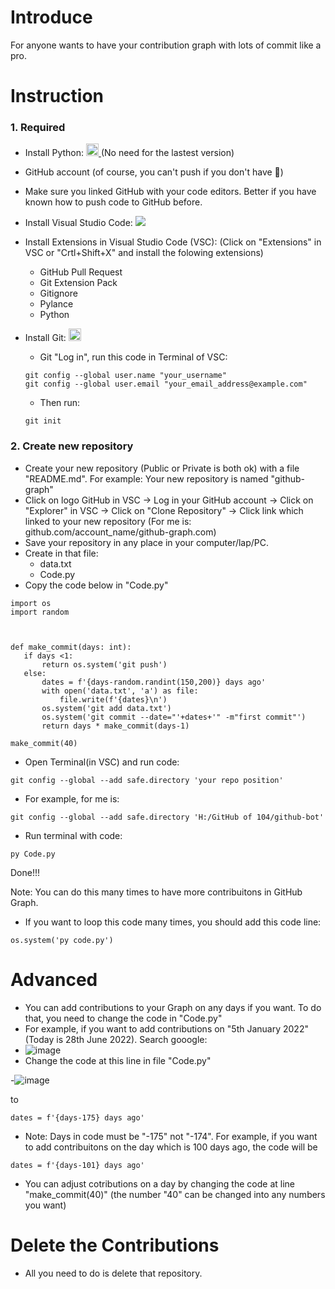 # Introduce
For anyone wants to have your contribution graph with lots of commit like a pro.
# Instruction
### 1. Required 
- Install Python: </a>
  <a href="https://www.python.org/downloads/">
    <img src="https://img.shields.io/badge/Python-3.10-blue" height="20" alt="Python"> 
  </a> (No need for the lastest version)

- GitHub account (of course, you can't push if you don't have 🙂)

- Make sure you linked GitHub with your code editors. Better if you have known how to push code to GitHub before. 

- Install Visual Studio Code:   <a href="https://code.visualstudio.com/download">
    <img src="https://img.shields.io/badge/Visual%20Studio%20Code-64bit-blue"> 
  </a> 
- Install Extensions in Visual Studio Code (VSC): (Click on "Extensions" in VSC or "Crtl+Shift+X" and install the folowing extensions)
  + GitHub Pull Request
  + Git Extension Pack
  + Gitignore
  + Pylance
  + Python
- Install Git: <a href="https://git-scm.com/downloads">
    <img src="https://img.shields.io/badge/Git-64bit-orange" height="20"> 
  </a>
  - Git "Log in", run this code in Terminal of VSC:
  ```
  git config --global user.name "your_username"
  git config --global user.email "your_email_address@example.com"
  ``` 
  - Then run:
  ```
  git init
  ``` 
  
 ### 2. Create new repository
 - Create your new repository (Public or Private is both ok) with a file "README.md". For example: Your new repository is named "github-graph"
 - Click on logo GitHub in VSC -> Log in your GitHub account -> Click on "Explorer" in VSC -> Click on "Clone Repository" -> Click link which linked to your new repository (For me is: github.com/account_name/github-graph.com)
 - Save your repository in any place in your computer/lap/PC.
 - Create in that file:
    + data.txt
    + Code.py
 - Copy the code below in "Code.py"
 ```
import os
import random



def make_commit(days: int):
    if days <1:
        return os.system('git push')
    else:
        dates = f'{days-random.randint(150,200)} days ago'
        with open('data.txt', 'a') as file:
            file.write(f'{dates}\n')
        os.system('git add data.txt')
        os.system('git commit --date="'+dates+'" -m"first commit"')
        return days * make_commit(days-1)

make_commit(40)
```
- Open Terminal(in VSC) and run code:
```
git config --global --add safe.directory 'your repo position'
```
  + For example, for me is:
  ```
  git config --global --add safe.directory 'H:/GitHub of 104/github-bot'
  ```

- Run terminal with code:
```
py Code.py
```
Done!!!

Note: You can do this many times to have more contribuitons in GitHub Graph.
- If you want to loop this code many times, you should add this code line:
```
os.system('py code.py')
``` 

# Advanced
- You can add contributions to your Graph on any days if you want. To do that, you need to change the code in "Code.py"
- For example, if you want to add contributions on "5th January 2022" (Today is 28th June 2022). Search gooogle:
- ![image](https://user-images.githubusercontent.com/104601534/176080258-203d8741-849a-417d-9537-edd5db6b7c33.png)
- Change the code at this line in file "Code.py"

-![image](https://user-images.githubusercontent.com/104601534/176080738-bff15cd0-6b20-4348-a761-3c060b45ed0b.png)

to 
```
dates = f'{days-175} days ago'
```
- Note: Days in code must be "-175" not "-174". For example, if you want to add contribuitons on the day which is 100 days ago, the code will be 
```
dates = f'{days-101} days ago'
```
- You can adjust cotributions on a day by changing the code at line "make_commit(40)" (the number "40" can be changed into any numbers you want)

# Delete the Contributions 
- All you need to do is delete that repository. 
